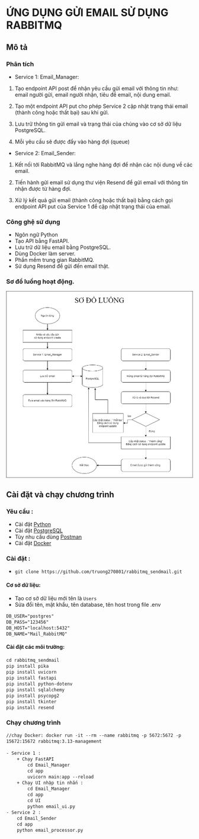 # ỨNG DỤNG GỬI EMAIL SỬ DỤNG RABBITMQ

## Mô tả 

### Phân tích 

* Service 1: Email_Manager: 

1. Tạo endpoint API post để nhận yêu cầu gửi email với thông tin như: email người gửi, email người nhận, tiêu đề email, nội dung email.

2. Tạo một endpoint API put cho phép Service 2 cập nhật trạng thái email (thành công hoặc thất bại) sau khi gửi.

3. Lưu trữ thông tin gửi email và trạng thái của chúng vào cơ sở dữ liệu PostgreSQL.

4. Mỗi yêu cầu sẽ được đẩy vào hàng đợi (queue)

* Service 2: Email_Sender:

1. Kết nối tới RabbitMQ và lắng nghe hàng đợi để nhận các nội dung về các email.

2. Tiến hành gửi email sử dụng thư viện Resend để gửi email với thông tin nhận được từ hàng đợi.

3. Xử lý kết quả gửi email (thành công hoặc thất bại) bằng cách gọi endpoint API put của Service 1 để cập nhật trạng thái của email.

### Công ghệ sử dụng 

- Ngôn ngữ Python
- Tạo API bằng FastAPI.
- Lưu trữ dữ liệu email bằng PostgreSQL.
- Dùng Docker làm server.
- Phần mềm trung gian RabbitMQ.
- Sử dụng Resend để gửi đến email thật.

### Sơ đồ luồng hoạt động.
![markdown](https://github.com/truong270801/translate_Intern/blob/main/rabbitmq_sendmail.png)

## Cài đặt và chạy chương trình
### Yêu cầu :
* Cài đặt [Python](https://www.python.org/downloads/)
* Cài đặt [PostgreSQL](https://www.postgresql.org/download/)
* Tùy nhu cầu dùng [Postman](https://www.postman.com/downloads/)
* Cài đặt [Docker](https://www.docker.com/products/docker-desktop/)

### Cài đặt :

* `git clone https://github.com/truong270801/rabbitmq_sendmail.git`

#### Cơ sở dữ liệu:
* Tạo cơ sở dữ liệu mới tên là `Users`
* Sửa đổi tên, mật khẩu, tên database, tên host trong file .env
```
DB_USER="postgres"
DB_PASS="123456"
DB_HOST="localhost:5432"
DB_NAME="Mail_RabbitMQ"
```
#### Cài đặt các môi trường:
```
cd rabbitmq_sendmail
pip install pika
pip install uvicorn
pip install fastapi
pip install python-dotenv
pip install sqlalchemy
pip install psycopg2
pip install tkinter
pip install resend
```
### Chạy chương trình
```
//chạy Docker: docker run -it --rm --name rabbitmq -p 5672:5672 -p 15672:15672 rabbitmq:3.13-management

- Service 1 :
    + Chạy FastAPI 
        cd Email_Manager
        cd app
        uvicorn main:app --reload
    + Chạy UI nhập tin nhắn :
        cd Email_Manager
        cd app
        cd UI
        python email_ui.py
- Service 2 :
    cd Email_Sender
    cd app
    python email_processor.py

```
